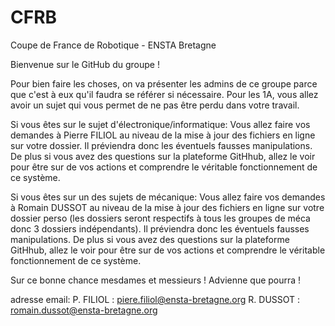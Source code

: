 # CFRB
Coupe de France de Robotique - ENSTA Bretagne

Bienvenue sur le GitHub du groupe ! 

Pour bien faire les choses, on va présenter les admins de ce groupe parce que c'est à eux qu'il faudra se référer si nécessaire.
Pour les 1A, vous allez avoir un sujet qui vous permet de ne pas être perdu dans votre travail.

Si vous êtes sur le sujet d'électronique/informatique:
Vous allez faire vos demandes à Pierre FILIOL au niveau de la mise à jour des fichiers en ligne sur votre dossier.
Il préviendra donc les éventuels fausses manipulations. De plus si vous avez des questions sur la plateforme GitHhub, allez le voir pour être sur de vos actions et comprendre le véritable fonctionnement de ce système.

Si vous êtes sur un des sujets de mécanique:
Vous allez faire vos demandes à Romain DUSSOT au niveau de la mise à jour des fichiers en ligne sur votre dossier perso (les dossiers seront respectifs à tous les groupes de méca donc 3 dossiers indépendants).
Il préviendra donc les éventuels fausses manipulations. De plus si vous avez des questions sur la plateforme GitHhub, allez le voir pour être sur de vos actions et comprendre le véritable fonctionnement de ce système.

Sur ce bonne chance mesdames et messieurs ! Advienne que pourra !

adresse email:
P. FILIOL : piere.filiol@ensta-bretagne.org
R. DUSSOT : romain.dussot@ensta-bretagne.org

